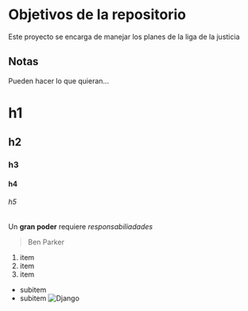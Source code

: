 # Objetivos de la repositorio

Este proyecto se encarga de manejar los planes de la liga de la justicia


## Notas
Pueden hacer lo que quieran...

# h1
## h2
### h3
#### h4
###### h5

Un **gran poder** requiere *responsabiliadades* 
> Ben Parker

1. item
2. item 
3. item 
  * subitem
  * subitem 
![Django](https://seeklogo.com/images/D/django-logo-F46C1DD95E-seeklogo.com.png)
